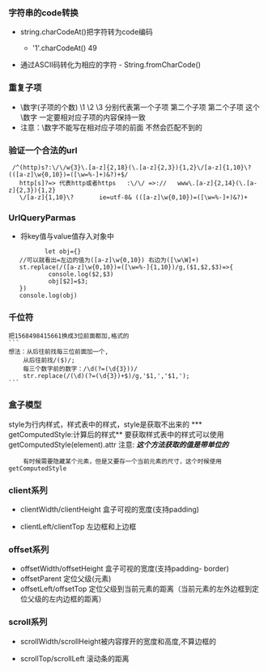 ### 字符串的code转换
- string.charCodeAt()把字符转为code编码
   - '1'.charCodeAt() 49 

- 通过ASCII码转化为相应的字符
       - String.fromCharCode()

###  重复子项
-  \数字(子项的个数) \1 \2 \3 分别代表第一个子项   第二个子项  第二个子项  这个\数字 一定要相对应子项的内容保持一致
- 注意：\数字不能写在相对应子项的前面 不然会匹配不到的

### 验证一个合法的url

 ```
  /^(http)s?:\/\/w{3}\.[a-z]{2,18}(\.[a-z]{2,3}){1,2}\/[a-z]{1,10}\?(([a-z]\w{0,10})=([\w=%-]+)&?)+$/
    http[s]?=> 代表http或者https   :\/\/ =>://   www\.[a-z]{2,14}(\.[a-z]{2,3}){1,2}
    \/[a-z]{1,10}\?       ie=utf-8& (([a-z]\w{0,10})=([\w=%-]+)&?)+
 ```

 ### UrlQueryParmas

 - 将key值与value值存入对象中
 ```
           let obj={}
    //可以就看出=左边的值为([a-z]\w{0,10}) 右边为([\w\W]+)
    st.replace(/([a-z]\w{0,10})=([\w=%-]{1,10})/g,($1,$2,$3)=>{
            console.log($2,$3)
            obj[$2]=$3;
    })
    console.log(obj)
```

### 千位符
    把1568498415661换成3位前面都加,格式的
    ```
    想法：从后往前找每三位前面加一个,
        从后往前找/($)/;
        每三个数字前的数字：/\d(?=(\d{3}))/
        str.replace(/(\d)(?=(\d{3})+$)/g,'$1,','$1,');  
    ```
### 盒子模型
style为行内样式，样式表中的样式，style是获取不出来的
       *** getComputedStyle:计算后的样式**
        要获取样式表中的样式可以使用
            getComputedStyle(element).attr
            注意:
                ***这个方法获取的值是带单位的***

        有时候需要隐藏某个元素，但是又要存一个当前元素的尺寸，这个时候使用getComputedStyle

### client系列
   - clientWidth/clientHeight   盒子可视的宽度(支持padding)

   - clientLeft/clientTop   左边框和上边框

### offset系列
   - offsetWidth/offsetHeight   盒子可视的宽度(支持padding- border)
   - offsetParent  定位父级(元素)
   - offsetLeft/offsetTop  定位父级到当前元素的距离（当前元素的左外边框到定位父级的左内边框的距离）

### scroll系列
   - scrollWidth/scrollHeight被内容撑开的宽度和高度,不算边框的 

   - scrollTop/scrollLeft  滚动条的距离
    
